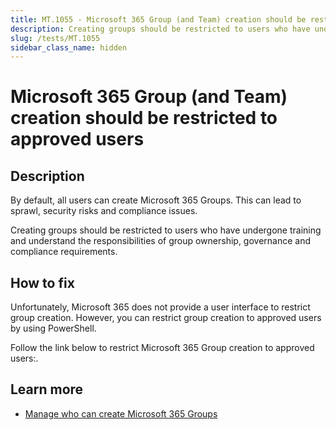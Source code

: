 ```yaml
---
title: MT.1055 - Microsoft 365 Group (and Team) creation should be restricted to approved users
description: Creating groups should be restricted to users who have undergone training and understand the responsibilities of group ownership, governance and compliance requirements
slug: /tests/MT.1055
sidebar_class_name: hidden
---
```


# Microsoft 365 Group (and Team) creation should be restricted to approved users

## Description

By default, all users can create Microsoft 365 Groups. This can lead to sprawl, security risks and compliance issues.

Creating groups should be restricted to users who have undergone training and understand the responsibilities of group ownership, governance and compliance requirements.

## How to fix

Unfortunately, Microsoft 365 does not provide a user interface to restrict group creation. However, you can restrict group creation to approved users by using PowerShell.

Follow the link below to restrict Microsoft 365 Group creation to approved users:.

## Learn more

- [Manage who can create Microsoft 365 Groups](https://learn.microsoft.com/en-us/microsoft-365/solutions/manage-creation-of-groups?view=o365-worldwide)
